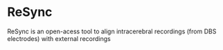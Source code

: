 # ReSync
ReSync is an open-acess tool to align intracerebral recordings (from DBS electrodes) with external recordings
